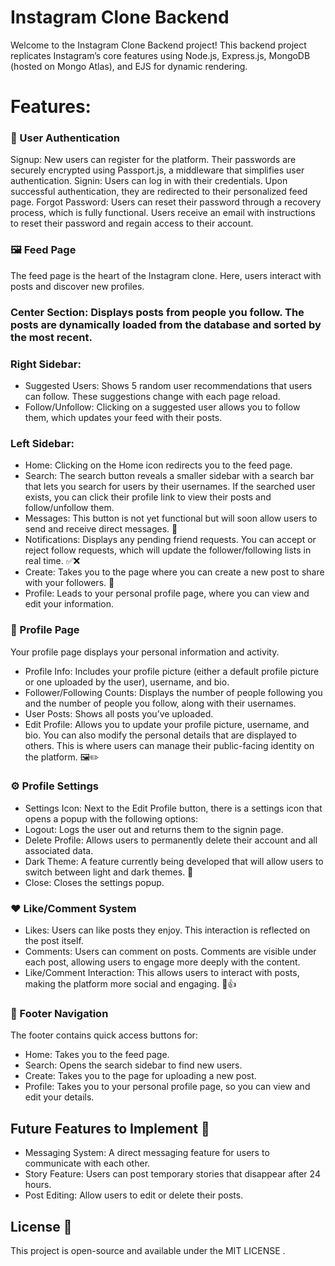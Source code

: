 # Instagram Clone Backend
Welcome to the Instagram Clone Backend project! This backend project replicates Instagram’s core features using Node.js, Express.js, MongoDB (hosted on Mongo Atlas), and EJS for dynamic rendering.

# Features:

### **📝 User Authentication**

Signup: New users can register for the platform. Their passwords are securely encrypted using Passport.js, a middleware that simplifies user authentication.
Signin: Users can log in with their credentials. Upon successful authentication, they are redirected to their personalized feed page.
Forgot Password: Users can reset their password through a recovery process, which is fully functional. Users receive an email with instructions to reset their password and regain access to their account.

### **🖼️ Feed Page**
The feed page is the heart of the Instagram clone. Here, users interact with posts and discover new profiles.

### **Center Section**: Displays posts from people you follow. The posts are dynamically loaded from the database and sorted by the most recent.
### **Right Sidebar:**
  - Suggested Users: Shows 5 random user recommendations that users can follow. These suggestions change with each page reload.
  - Follow/Unfollow: Clicking on a suggested user allows you to follow them, which updates your feed with their posts.

### **Left Sidebar:**
  - Home: Clicking on the Home icon redirects you to the feed page.
  - Search:
    The search button reveals a smaller sidebar with a search bar that lets you search for users by their usernames.
    If the searched user exists, you can click their profile link to view their posts and follow/unfollow them.
  - Messages: This button is not yet functional but will soon allow users to send and receive direct messages. 💬
  - Notifications:
    Displays any pending friend requests.
    You can accept or reject follow requests, which will update the follower/following lists in real time. ✅❌
  - Create: Takes you to the page where you can create a new post to share with your followers. 📸
  - Profile: Leads to your personal profile page, where you can view and edit your information.

### **👤 Profile Page**
Your profile page displays your personal information and activity.

- Profile Info: Includes your profile picture (either a default profile picture or one uploaded by the user), username, and bio.
- Follower/Following Counts: Displays the number of people following you and the number of people you follow, along with their usernames.
- User Posts: Shows all posts you’ve uploaded.
- Edit Profile:
  Allows you to update your profile picture, username, and bio. You can also modify the personal details that are displayed to others.
  This is where users can manage their public-facing identity on the platform. 🖼️✏️

### **⚙️ Profile Settings**
  - Settings Icon: Next to the Edit Profile button, there is a settings icon that opens a popup with the following options:
  - Logout: Logs the user out and returns them to the signin page.
  - Delete Profile: Allows users to permanently delete their account and all associated data.
  - Dark Theme: A feature currently being developed that will allow users to switch between light and dark themes. 🌙
  - Close: Closes the settings popup.

### **❤️ Like/Comment System**
  - Likes: Users can like posts they enjoy. This interaction is reflected on the post itself.
  - Comments: Users can comment on posts. Comments are visible under each post, allowing users to engage more deeply with the content.
  - Like/Comment Interaction: This allows users to interact with posts, making the platform more social and engaging. 💬👍

### **📱 Footer Navigation**
The footer contains quick access buttons for:

  - Home: Takes you to the feed page.
  - Search: Opens the search sidebar to find new users.
  - Create: Takes you to the page for uploading a new post.
  - Profile: Takes you to your personal profile page, so you can view and edit your details.

## Future Features to Implement 🌱
  - Messaging System: A direct messaging feature for users to communicate with each other.
  - Story Feature: Users can post temporary stories that disappear after 24 hours.
  - Post Editing: Allow users to edit or delete their posts.

## License 📜
This project is open-source and available under the MIT LICENSE .
